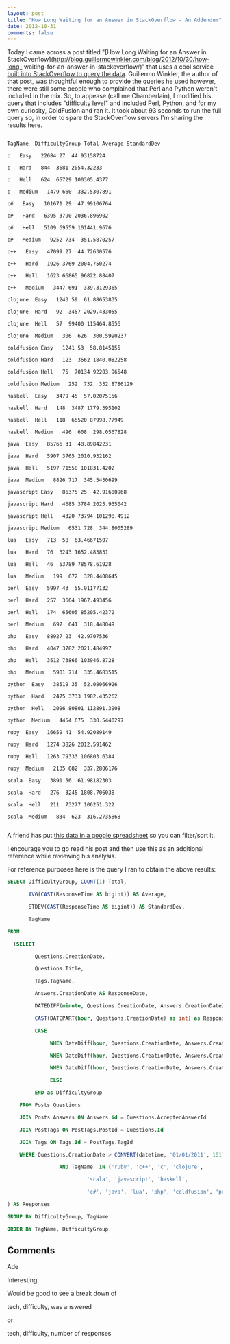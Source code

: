 ```yaml
---
layout: post
title: "How Long Waiting for an Answer in StackOverflow - An Addendum"
date: 2012-10-31
comments: false
---
```

Today I came across a post titled "[How Long Waiting for an Answer in
StackOverflow](http://blog.guillermowinkler.com/blog/2012/10/30/how-long-
waiting-for-an-answer-in-stackoverflow/)" that uses a cool service [built into
StackOverflow to query the data](http://data.stackexchange.com/faq).
Guillermo Winkler, the author of that post, was  thoughtful enough to provide
the queries he used however, there were still some people who complained that
Perl and Python weren't included in the mix.  So, to appease (call me
Chamberlain), I modified his query that includes "difficulty level" and
included Perl, Python, and for my own curiosity, ColdFusion and ran it.  It
took about 93 seconds to run the full query so, in order to spare the
StackOverflow servers I'm sharing the results here.



```

TagName  DifficultyGroup Total Average StandardDev

c   Easy   22684 27  44.93158724

c   Hard   844  3681 2054.32233

c   Hell   624  65729 100305.4377

c   Medium   1479 660  332.5307891

c#   Easy   101671 29  47.99106764

c#   Hard   6395 3790 2036.896902

c#   Hell   5109 69559 101441.9676

c#   Medium   9252 734  351.5870257

c++   Easy   47099 27  44.72630576

c++   Hard   1926 3769 2004.750274

c++   Hell   1623 66865 96822.88407

c++   Medium   3447 691  339.3129365

clojure  Easy   1243 59  61.88653835

clojure  Hard   92  3457 2029.433055

clojure  Hell   57  99400 115464.8556

clojure  Medium   306  626  300.5990237

coldfusion Easy   1241 53  58.8145155

coldfusion Hard   123  3662 1840.082258

coldfusion Hell   75  70134 92203.96548

coldfusion Medium   252  732  332.8786129

haskell  Easy   3479 45  57.02075156

haskell  Hard   148  3487 1779.395102

haskell  Hell   118  65520 87998.77949

haskell  Medium   496  608  298.0567828

java  Easy   85766 31  48.89842231

java  Hard   5907 3765 2010.932162

java  Hell   5197 71558 101831.4202

java  Medium   8826 717  345.5430699

javascript Easy   86375 25  42.91600968

javascript Hard   4685 3784 2025.935042

javascript Hell   4320 73794 101298.4912

javascript Medium   6531 728  344.8005289

lua   Easy   713  58  63.46671507

lua   Hard   76  3243 1652.483831

lua   Hell   46  53789 78578.61928

lua   Medium   199  672  328.4408645

perl  Easy   5997 43  55.91177132

perl  Hard   257  3664 1967.493456

perl  Hell   174  65605 85205.42372

perl  Medium   697  641  318.448049

php   Easy   88927 23  42.9707536

php   Hard   4047 3782 2021.484997

php   Hell   3512 73866 103946.8728

php   Medium   5901 714  335.4683515

python  Easy   38519 35  52.08066926

python  Hard   2475 3733 1982.435262

python  Hell   2096 80801 112891.3908

python  Medium   4454 675  330.5440297

ruby  Easy   16659 41  54.92089149

ruby  Hard   1274 3826 2012.591462

ruby  Hell   1263 79333 106803.6384

ruby  Medium   2135 682  337.2806176

scala  Easy   3891 56  61.98182303

scala  Hard   276  3245 1808.706038

scala  Hell   211  73277 106251.322

scala  Medium   834  623  316.2735868


```




A friend has put [this data in a google spreadsheet](https://docs.google.com/spreadsheet/ccc?key=0At9xIZA2GNQYdEdwVklzNTFaSEllSGpkSnpwQlY5dGc#gid=0) so you can filter/sort it.


I encourage you to go read his post and then use this as an additional reference while reviewing his analysis.


For reference purposes here is the query I ran to obtain the above results:



```sql
SELECT DifficultyGroup, COUNT(1) Total,

       AVG(CAST(ResponseTime AS bigint)) AS Average,

       STDEV(CAST(ResponseTime AS bigint)) AS StandardDev,

       TagName

FROM

  (SELECT

         Questions.CreationDate,

         Questions.Title,

         Tags.TagName,

         Answers.CreationDate AS ResponseDate,

         DATEDIFF(minute, Questions.CreationDate, Answers.CreationDate) AS ResponseTime,

         CAST(DATEPART(hour, Questions.CreationDate) as int) as ResponseHour,

         CASE

              WHEN DateDiff(hour, Questions.CreationDate, Answers.CreationDate) < 5   THEN 'Easy'

              WHEN DateDiff(hour, Questions.CreationDate, Answers.CreationDate) < 24  THEN 'Medium'

              WHEN DateDiff(hour, Questions.CreationDate, Answers.CreationDate) < 144 THEN 'Hard'

              ELSE                                                                         'Hell'

         END as DifficultyGroup

    FROM Posts Questions

    JOIN Posts Answers ON Answers.id = Questions.AcceptedAnswerId

    JOIN PostTags ON PostTags.PostId = Questions.Id

    JOIN Tags ON Tags.Id = PostTags.TagId

    WHERE Questions.CreationDate > CONVERT(datetime, '01/01/2011', 101)

                 AND TagName  IN ('ruby', 'c++', 'c', 'clojure',

                          'scala', 'javascript', 'haskell',

                          'c#', 'java', 'lua', 'php', 'coldfusion', 'perl', 'python')

) AS Responses

GROUP BY DifficultyGroup, TagName

ORDER BY TagName, DifficultyGroup


```







## Comments











Ade






Interesting.

Would be good to see a break down of

tech, difficulty, was answered

or

tech, difficulty, number of responses










